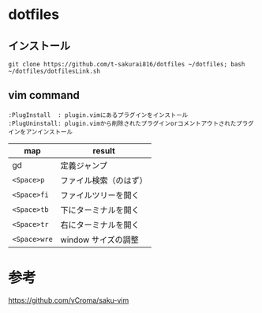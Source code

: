 # dotfiles

## インストール

```
git clone https://github.com/t-sakurai816/dotfiles ~/dotfiles; bash ~/dotfiles/dotfilesLink.sh
```

## vim command

```
:PlugInstall  : plugin.vimにあるプラグインをインストール
:PlugUninstall: plugin.vimから削除されたプラグインorコメントアウトされたプラグインをアンインストール
```

| map          | result                                  |
| ------------ | --------------------------------------- |
| gd           | 定義ジャンプ                            |
| `<Space>p`   | ファイル検索（のはず）                  |
| `<Space>fi`  | ファイルツリーを開く                    |
| `<Space>tb`  | 下にターミナルを開く                    |
| `<Space>tr`  | 右にターミナルを開く                    |
| `<Space>wre` | window サイズの調整 |

# 参考

https://github.com/yCroma/saku-vim